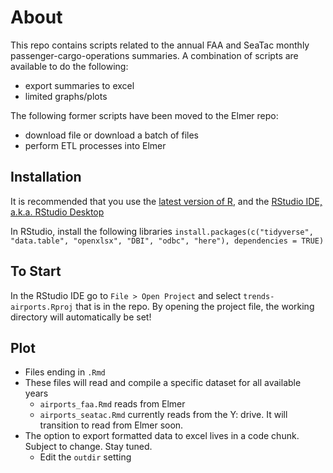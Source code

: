 # About
This repo contains scripts related to the annual FAA and SeaTac monthly passenger-cargo-operations summaries. A combination of scripts are available to do the following:

- export summaries to excel
- limited graphs/plots

The following former scripts have been moved to the Elmer repo:
- download file or download a batch of files
- perform ETL processes into Elmer

## Installation
It is recommended that you use the [latest version of R](https://cran.r-project.org/), and the [RStudio IDE, a.k.a. RStudio Desktop](https://rstudio.com/products/rstudio/download/)

In RStudio, install the following libraries
``install.packages(c("tidyverse", "data.table", "openxlsx", "DBI", "odbc", "here"), dependencies = TRUE)``

## To Start
In the RStudio IDE go to `File > Open Project` and select `trends-airports.Rproj` that is in the repo. By opening the project file, the working directory will automatically be set!

## Plot
- Files ending in `.Rmd`
- These files will read and compile a specific dataset for all available years  
  - `airports_faa.Rmd` reads from Elmer
  - `airports_seatac.Rmd` currently reads from the Y: drive. It will transition to read from Elmer soon.
- The option to export formatted data to excel lives in a code chunk. Subject to change. Stay tuned.
  - Edit the `outdir` setting

